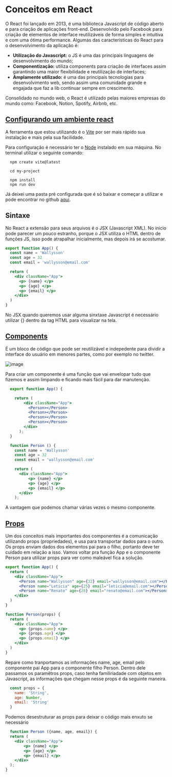 # Conceitos em React

O React foi lançado em 2013, é uma biblioteca Javascript de código aberto e para criação de aplicações front-end. Desenvolvido pelo Facebook para criação de elementos de interface reutilizáveis de forma simples e intuitiva e com uma ótima performance.
Algumas das caracteristicas do React para o desenvolvimento da aplicação é:

- **Utilização do Javascript:** o JS é uma das principais linguagens de desenvolvimento do mundo;
- **Componentização:** utiliza components para criação de interfaces assim garantindo uma maior flexibilidade e reutilização de interfaces;
- **Amplamente utilizado:** é uma das principais tecnologias para desenvolvimento web, sendo assim uma comunidade grande e engajada que faz a lib continuar sempre em crescimento.

Consolidado no mundo web, o React é utilizado pelas maiores empresas do mundo como: Facebook, Notion, Spotify, Airbnb, etc.

## [Configurando um ambiente react](ttps://github.com/Wallysson/concepts-react/tree/main/setting-react)

A ferramenta que estou utilizando é o [Vite](https://vitejs.dev/) por ser mais rápido sua instalação e mais pela sua facilidade.

Para configuração é necessário ter o [Node](https://nodejs.org/en/) instalado em sua máquina.
No terminal utilizar o seguinte comando:

```
  npm create vite@latest

  cd my-project

  npm install
  npm run dev
```

Já deixei uma pasta pré configurada que é só baixar e começar a utilizar e pode encontrar no github [aqui](https://github.com/Wallysson/concepts-react/tree/main/setting-react).

## Sintaxe

No React a extensão para seus arquivos é o JSX (Javascript XML). No inicio pode parecer um pouco estranho, porque o JSX utiliza o HTML dentro de funções JS, isso pode atrapalhar inicialmente, mas depois irá se acostumar.

```jsx
export function App() {
  const name = 'Wallysson'
  const age = 32
  const email = 'wallysson@email.com'

  return (
    <div className="App">
      <p> {name} </p>
      <p> {age} </p>
      <p> {email} </p>
    </div>
  )
}
```

No JSX quando queremos usar alguma sinxtaxe Javascript é necessário utilizar {} dentro da tag HTML para visualizar na tela.

## [Components](https://github.com/Wallysson/concepts-react/tree/main/components-props)

É um bloco de código que pode ser reutilizável e indepedente para dividir a interface do usuário em menores partes, como por exemplo no twitter.

![image](https://www.freecodecamp.org/portuguese/news/content/images/2022/01/twit.png)

Para criar um componente é uma função que vai envelopar tudo que fizemos e assim limpando e ficando mais fácil para dar manutenção.

```jsx
  export function App() {

    return (
        <div className="App">
          <Person></Person>
          <Person></Person>
          <Person></Person>
          <Person></Person>
        </div>
      );
  }

  function Person () {
    const name = 'Wallysson'
    const age = 32
    const email = 'wallysson@email.com'

    return (
      <div className="App">
          <p> {name} </p>
          <p> {age} </p>
          <p> {email} </p>
      </div>
    );
```

A vantagem que podemos chamar várias vezes o mesmo componente.

## [Props](https://github.com/Wallysson/concepts-react/tree/main/components-props)

Um dos conceitos mais importantes dos componentes é a comunicação utilizando props (propriedades), e usa para transportar dados para o outro.
Os props enviam dados dos elementos pai para o filho, portanto deve ter cuidado em relação a isso.
Vamos voltar pra função App e o componente Person para utilizar props para ver como maleável fica a solução.

```jsx
export function App() {
  return (
    <div className="App">
      <Person name="Wallysson" age={32} email="wallysson@email.com"></Person>
      <Person name="Leticia" age={25} email="leticia@email.com"></Person>
      <Person name="Renato" age={28} email="renato@email.com"></Person>
    </div>
  )
}

function Person(props) {
  return (
    <div className="App">
      <p> {props.name} </p>
      <p> {props.age} </p>
      <p> {props.email} </p>
    </div>
  )
}
```

Repare como tranportamos as informações name, age, email pelo componente pai App para o componente filho Person. Dentro dele passamos os paramêtros props, caso tenha familiriadade com objetos em Javascript, as informações que chegam nesse props é da seguinte maneira.

```js
  const props = {
    name: 'String',
    age: Number,
    email: 'String'
  }
```

Podemos desestruturar as props para deixar o código mais enxuto se necessário

```jsx
  function Person ({name, age, email}) {
  return (
    <div className="App">
        <p> {name} </p>
        <p> {age} </p>
        <p> {email} </p>
    </div>
  );
}
```
